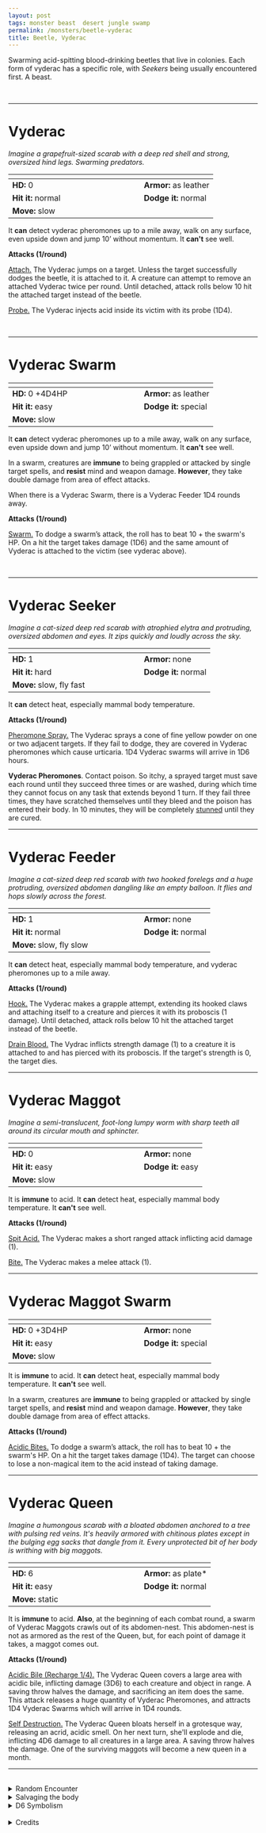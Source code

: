 ```yaml
---
layout: post
tags: monster beast  desert jungle swamp
permalink: /monsters/beetle-vyderac
title: Beetle, Vyderac
---
```


Swarming acid-spitting blood-drinking beetles that live in colonies. Each form of vyderac has a specific role, with *Seekers* being usually encountered first. A beast.

<br>

---

# Vyderac

_Imagine a grapefruit-sized scarab with a deep red shell and strong, oversized hind legs. Swarming predators._

|  <span style="display: inline-block; width:250px"></span>  |  |
| -------- | --------|
| **HD:** 0 | **Armor:** as leather  |
| **Hit it:** normal    | **Dodge it:** normal  |
| **Move:** slow     |   | 

It **can** detect vyderac pheromones up to a mile away, walk on any surface, even upside down and jump 10’ without momentum.
It **can't** see well.

**Attacks (1/round)**

<ins>Attach.</ins> The Vyderac jumps on a target. Unless the target successfully dodges the beetle, it is attached to it. A creature can attempt to remove an attached Vyderac twice per round. Until detached, attack rolls below 10 hit the attached target instead of the beetle.

<ins>Probe.</ins> The Vyderac injects acid inside its victim with its probe (1D4).

<br>

---

# Vyderac Swarm

|  <span style="display: inline-block; width:250px"></span>  |  |
| -------- | --------|
| **HD:** 0 +4D4HP | **Armor:** as leather  |
| **Hit it:** easy    | **Dodge it:** special  |
| **Move:** slow     |   | 

It **can** detect vyderac pheromones up to a mile away, walk on any surface, even upside down and jump 10’ without momentum.
It **can't** see well.

In a swarm, creatures are **immune** to being grappled or attacked by single target spells, and **resist** mind and weapon damage. **However**, they take double damage from area of effect attacks.

When there is a Vyderac Swarm, there is a Vyderac Feeder 1D4 rounds away.

**Attacks (1/round)**

<ins>Swarm.</ins> To dodge a swarm’s attack, the roll has to beat 10 + the swarm's HP. On a hit the target takes damage (1D6) and the same amount of Vyderac is attached to the victim (see vyderac above).

<br>

---

# Vyderac Seeker

_Imagine a cat-sized deep red scarab with atrophied elytra and protruding, oversized abdomen and eyes. It zips quickly and loudly across the sky._

|  <span style="display: inline-block; width:250px"></span>  |  |
| -------- | --------|
| **HD:** 1 | **Armor:** none  |
| **Hit it:** hard    | **Dodge it:** normal  |
| **Move:** slow, fly fast     |   | 

It **can** detect heat, especially mammal body temperature.

**Attacks (1/round)**

<ins>Pheromone Spray.</ins> The Vyderac sprays a cone of fine yellow powder on one or two adjacent targets. If they fail to dodge, they are covered in Vyderac pheromones which cause urticaria. 1D4 Vyderac swarms will arrive in 1D6 hours.

<span class="alchemy"> **Vyderac Pheromones**. Contact poison. So itchy, a sprayed target must save each round until they succeed three times or are washed, during which time they cannot focus on any task that extends beyond 1 turn. If they fail three times, they have scratched themselves until they bleed and the poison has entered their body. In 10 minutes, they will be completely [stunned](/2020/11/10/extra-rules/#conditions) until they are cured.</span>

---

# Vyderac Feeder

_Imagine a cat-sized deep red scarab with two hooked forelegs and a huge protruding, oversized abdomen dangling like an empty balloon. It flies and hops slowly across the forest._

|  <span style="display: inline-block; width:250px"></span>  |  |
| -------- | --------|
| **HD:** 1 | **Armor:** none  |
| **Hit it:** normal    | **Dodge it:** normal  |
| **Move:** slow, fly slow     |   | 

It **can** detect heat, especially mammal body temperature, and vyderac pheromones up to a mile away.

**Attacks (1/round)**

<ins>Hook.</ins> The Vyderac makes a grapple attempt, extending its hooked claws and attaching itself to a creature and pierces it with its proboscis (1 damage). Until detached, attack rolls below 10 hit the attached target instead of the beetle.

<ins>Drain Blood.</ins> The Vydrac inflicts strength damage (1) to a creature it is attached to and has pierced with its proboscis. If the target's strength is 0, the target dies.

---

# Vyderac Maggot

_Imagine a semi-translucent, foot-long lumpy worm with sharp teeth all around its circular mouth and sphincter._

|  <span style="display: inline-block; width:250px"></span>  |  |
| -------- | --------|
| **HD:** 0 | **Armor:** none  |
| **Hit it:** easy    | **Dodge it:** easy  |
| **Move:** slow    |   | 

It is **immune** to acid.
It **can** detect heat, especially mammal body temperature.
It **can't** see well.

**Attacks (1/round)**

<ins>Spit Acid.</ins> The Vyderac makes a short ranged attack inflicting acid damage (1).

<ins>Bite.</ins> The Vyderac makes a melee attack (1).

---

# Vyderac Maggot Swarm

|  <span style="display: inline-block; width:250px"></span>  |  |
| -------- | --------|
| **HD:** 0 +3D4HP | **Armor:** none  |
| **Hit it:** easy    | **Dodge it:** special  |
| **Move:** slow    |   | 

It is **immune** to acid.
It **can** detect heat, especially mammal body temperature.
It **can't** see well.

In a swarm, creatures are **immune** to being grappled or attacked by single target spells, and **resist** mind and weapon damage. **However**, they take double damage from area of effect attacks.

**Attacks (1/round)**

<ins>Acidic Bites.</ins> To dodge a swarm’s attack, the roll has to beat 10 + the swarm's HP. On a hit the target takes damage (1D4). The target can choose to lose a non-magical item to the acid instead of taking damage.

---

# Vyderac Queen

_Imagine a humongous scarab with a bloated abdomen anchored to a tree with pulsing red veins. It's heavily armored with chitinous plates except in the bulging egg sacks that dangle from it. Every unprotected bit of her body is writhing with big maggots._

|  <span style="display: inline-block; width:250px"></span>  |  |
| -------- | --------|
| **HD:** 6 | **Armor:** as plate* |
| **Hit it:** easy    | **Dodge it:** normal  |
| **Move:** static    |   | 

It is **immune** to acid.
**Also**, at the beginning of each combat round, a swarm of Vyderac Maggots crawls out of its abdomen-nest. This abdomen-nest is not as armored as the rest of the Queen, but, for each point of damage it takes, a maggot comes out.

**Attacks (1/round)**

<ins>Acidic Bile (Recharge 1/4).</ins> The Vyderac Queen covers a large area with acidic bile, inflicting damage (3D6) to each creature and object in range. A saving throw halves the damage, and sacrificing an item does the same. This attack releases a huge quantity of Vyderac Pheromones, and attracts 1D4 Vyderac Swarms which will arrive in 1D4 rounds.

<ins>Self Destruction.</ins> The Vyderac Queen bloats herself in a grotesque way, releasing an acrid, acidic smell. On her next turn, she'll explode and die, inflicting 4D6 damage to all creatures in a large area. A saving throw halves the damage. One of the surviving maggots will become a new queen in a month.
<br>

---

<br>

<details markdown="1">
<summary>Random Encounter</summary>

1. **Monster:** 1 Vyderac Seeker.
1. **Lair:** A Vyderac Queen. <br>    &nbsp; OR <br>    **Omen:** The buzzing of a giant fly.
1. **Spoor:** The area is covered in sprays of Vyderac pheromones.
1. **Tracks:** Blood drips.
1. **Trace:** A lone Vyderac.
1. **Trace:** The melted and dried mush of an animal drained of its blood and bones.
</details>

<details markdown="1">
<summary>Salvaging the body</summary>

The elitrae of the Vyderac can be used to make a beautiful blood-red dye. The pheromone powder sack of a seeker can be used to attract swarms at your own risk. It also is a powerful skin irritant. If you are lucky, the acid sacks of Vyderacs, Maggots and Queens can be salvaged into doses of acid.
</details>

<details markdown="1">
<summary>D6 Symbolism</summary>
In local cultures the aqraseth is a symbol of ...

1. Motherhood
1. Drunkenness
1. Dancing
1. Teamwork
1. Blood
1. Sacred
</details>

<br>

<details markdown="1">
<summary>Credits</summary>
Vyderacs are a creation of [Jacob Hurst, Evan Peterson, and Donnie Garcia](https://shop.swordfishislands.com/) found in [Hot Springs Island](https://shop.swordfishislands.com/the-dark-of-hot-springs-island/). The creatures are not statted in the book, so I made my own version. — SaltyGoo
</details>
